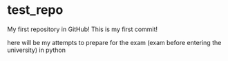 # test_repo
My first repository in GitHub!
This is my first commit!

here will be my attempts to prepare for the exam (exam before entering the university) in python
